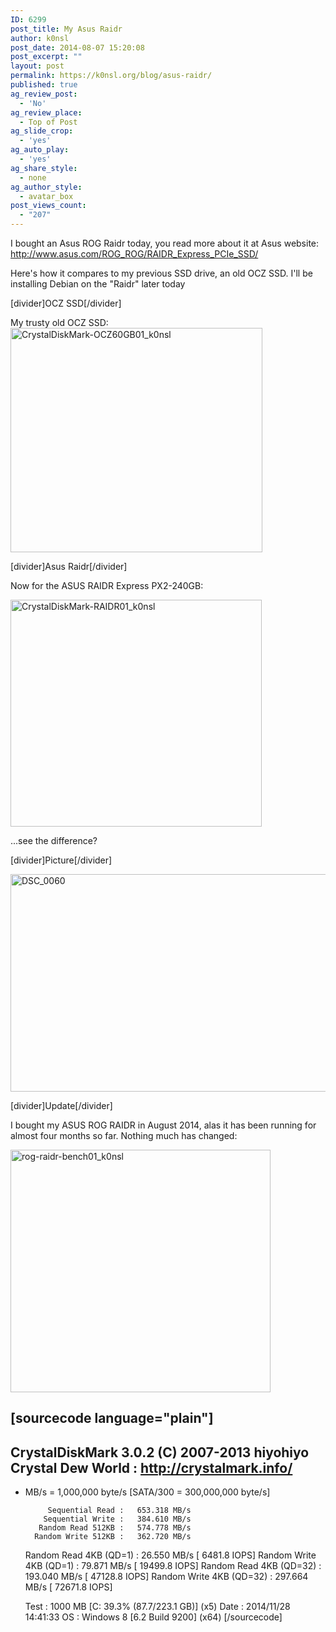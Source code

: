 ```yaml
---
ID: 6299
post_title: My Asus Raidr
author: k0nsl
post_date: 2014-08-07 15:20:08
post_excerpt: ""
layout: post
permalink: https://k0nsl.org/blog/asus-raidr/
published: true
ag_review_post:
  - 'No'
ag_review_place:
  - Top of Post
ag_slide_crop:
  - 'yes'
ag_auto_play:
  - 'yes'
ag_share_style:
  - none
ag_author_style:
  - avatar_box
post_views_count:
  - "207"
---
```

I bought an Asus ROG Raidr today, you read more about it at Asus website: <a href="http://www.asus.com/ROG_ROG/RAIDR_Express_PCIe_SSD/" target="_blank">http://www.asus.com/ROG_ROG/RAIDR_Express_PCIe_SSD/</a>

Here's how it compares to my previous SSD drive, an old OCZ SSD. I'll be installing Debian on the "Raidr" later today <img class="wpml_ico" src="https://k0nsl.org/blog/k1/plugins/wp-monalisa/icons/icon_e_wink.gif" alt="" />

[divider]OCZ SSD[/divider]

My trusty old OCZ SSD:
<a href="https://k0nsl.org/blog/k1/uploads/2014/08/CrystalDiskMark-OCZ60GB01_k0nsl.png"><img class="alignnone size-full wp-image-6300" src="https://k0nsl.org/blog/k1/uploads/2014/08/CrystalDiskMark-OCZ60GB01_k0nsl.png" alt="CrystalDiskMark-OCZ60GB01_k0nsl" width="403" height="359" /></a>

[divider]Asus Raidr[/divider]

Now for the ASUS RAIDR Express PX2-240GB:

<a href="https://k0nsl.org/blog/k1/uploads/2014/08/CrystalDiskMark-RAIDR01_k0nsl.png"><img class="alignnone size-full wp-image-6301" src="https://k0nsl.org/blog/k1/uploads/2014/08/CrystalDiskMark-RAIDR01_k0nsl.png" alt="CrystalDiskMark-RAIDR01_k0nsl" width="402" height="363" /></a>

...see the difference? <img class='wpml_ico' alt='' src='https://k0nsl.org/blog/k1/plugins/wp-monalisa/icons/001_wub.gif' />

[divider]Picture[/divider]

<a href="https://k0nsl.org/blog/k1/uploads/2014/08/DSC_0060.jpg"><img class="alignnone size-large wp-image-6302" src="https://k0nsl.org/blog/k1/uploads/2014/08/DSC_0060-1024x576.jpg" alt="DSC_0060" width="620" height="348" /></a>

[divider]Update[/divider]

I bought my ASUS ROG RAIDR in August 2014, alas it has been running for almost four months so far. Nothing much has changed:

<a href="https://k0nsl.org/blog/k1/uploads/2014/08/rog-raidr-bench01_k0nsl.png"><img src="https://k0nsl.org/blog/k1/uploads/2014/08/rog-raidr-bench01_k0nsl.png" alt="rog-raidr-bench01_k0nsl" width="416" height="388" class="alignnone size-full wp-image-6528" /></a>

[sourcecode language="plain"]
-----------------------------------------------------------------------
CrystalDiskMark 3.0.2 (C) 2007-2013 hiyohiyo
                           Crystal Dew World : http://crystalmark.info/
-----------------------------------------------------------------------
* MB/s = 1,000,000 byte/s [SATA/300 = 300,000,000 byte/s]

           Sequential Read :   653.318 MB/s
          Sequential Write :   384.610 MB/s
         Random Read 512KB :   574.778 MB/s
        Random Write 512KB :   362.720 MB/s
    Random Read 4KB (QD=1) :    26.550 MB/s [  6481.8 IOPS]
   Random Write 4KB (QD=1) :    79.871 MB/s [ 19499.8 IOPS]
   Random Read 4KB (QD=32) :   193.040 MB/s [ 47128.8 IOPS]
  Random Write 4KB (QD=32) :   297.664 MB/s [ 72671.8 IOPS]

  Test : 1000 MB [C: 39.3% (87.7/223.1 GB)] (x5)
  Date : 2014/11/28 14:41:33
    OS : Windows 8  [6.2 Build 9200] (x64)
[/sourcecode]
